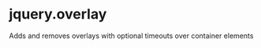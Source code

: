 jquery.overlay
==============

Adds and removes overlays with optional timeouts over container elements
